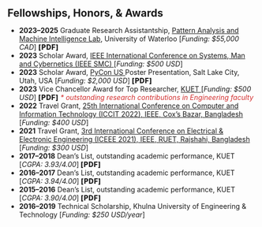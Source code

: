 <h1 id="teaching"></h1>

<h2 style="margin: 60px 0px 10px;">Fellowships, Honors, & Awards</h2>


<ul>
  <li><strong>2023–2025</strong> Graduate Research Assistantship, <a href="https://uwaterloo.ca/centre-pattern-analysis-machine-intelligence/">Pattern Analysis and Machine Intelligence Lab</a>, University of Waterloo [<em>Funding: $55,000 CAD</em>] <a href="https://drive.google.com/file/d/1yYSNx8P8UZjTpryENMWPW2L0YDGlT9xa/view?usp=sharing" target="_blank" style="font-size:14px; font-weight:800; text-decoration:none; letter-spacing:0.5px;"> [PDF]</a></li>
  <li><strong>2023</strong> Scholar Award, <a href="https://ieeesmc2024.org/home"> IEEE International Conference on Systems, Man and Cybernetics (IEEE SMC) </a> [<em>Funding: $500 USD</em>]</li>
  <li><strong>2023</strong> Scholar Award, <a href="https://us.pycon.org/2023/"> PyCon US </a> Poster Presentation, Salt Lake City, Utah, USA [<em>Funding: $2,000 USD</em>]<a href="/assets/Review/TII-25-5085.pdf" target="_blank" style="font-size:14px; font-weight:800; text-decoration:none; letter-spacing:0.5px;"> [PDF]</a></li> 
<li>
  <strong>2023</strong> Vice Chancellor Award for Top Researcher, <a href="https://kuet.ac.bd/"> KUET </a>
  [<em>Funding: $500 USD</em>] <a href="https://drive.google.com/file/d/1qEPtdyRVhq5SGNE9EfsF6LVxd3m1Ecwd/view?usp=sharing" target="_blank" style="font-size:14px; font-weight:800; text-decoration:none; letter-spacing:0.5px;"> [PDF]</a>
  <span style="color: #d32f2f; font-style: italic;">* outstanding research contributions in Engineering faculty</span>
</li>
  <li><strong>2022</strong> Travel Grant, <a href="https://ieeexplore.ieee.org/xpl/conhome/10054512/proceeding"> 25th International Conference on Computer and Information Technology (ICCIT 2022), IEEE, Cox’s Bazar, Bangladesh </a> [<em>Funding: $400 USD</em>]</li>
  <li><strong>2021</strong> Travel Grant, <a href="https://www.eee.ruet.ac.bd/news-and-event/3rd-international-conference-on-electrical-electronic-engineering-22-24-december-2021"> 3rd International Conference on Electrical & Electronic Engineering (ICEEE 2021), IEEE, RUET, Rajshahi, Bangladesh</a> [<em>Funding: $300 USD</em>]</li>
<li>
  <strong>2017–2018</strong> Dean’s List, outstanding academic performance, KUET [<em>CGPA: 3.93/4.00</em>]<a href="https://drive.google.com/file/d/15_6v9ExvwhO4AwqcjuqagmCLBPzBRHdO/view?usp=drive_link" target="_blank" style="font-size:14px; font-weight:800; text-decoration:none; letter-spacing:0.5px;"> [PDF]</a>
</li>
<li>
  <strong>2016–2017</strong> Dean’s List, outstanding academic performance, KUET [<em>CGPA: 3.94/4.00</em>]<a href="https://drive.google.com/file/d/1DdSzBgZbluO2yu-bmWH6QTeYLl2tkePI/view?usp=drive_link" target="_blank" style="font-size:14px; font-weight:800; text-decoration:none; letter-spacing:0.5px;"> [PDF]</a>
</li>
<li>
  <strong>2015–2016</strong> Dean’s List, outstanding academic performance, KUET [<em>CGPA: 3.90/4.00</em>]<a href="https://drive.google.com/file/d/1hAPn2ZDcxXB-GnNQl8NaojEEAE4X_ONv/view?usp=drive_link" target="_blank" style="font-size:14px; font-weight:800; text-decoration:none; letter-spacing:0.5px;"> [PDF]</a>
</li>
  <li><strong>2016–2019</strong> Technical Scholarship, Khulna University of Engineering & Technology [<em>Funding: $250 USD/year</em>]</li>
</ul>





<!-- <ul id="newsmore" style="display:none;">
  <li><strong>[Apr. 2023]</strong> Our paper "IoT Zigbee Device Security" was accepted by the <a href="https://www.elsevier.com/r">Elsevier's Internet of Things Journal</a>.</li>
  <li><strong>[Mar. 2023]</strong> Accepted invitation to review manuscript for the <a href="https://ieee-iotj.org//">IEEE Internet of Things Journal</a>.</li>
  <li><strong>[Feb. 2023]</strong> Our manuscript accepted by the <a href="https://ieee-iotj.org//">IEEE Internet of Things Journal</a>.</li>
  <li><strong>[Dec. 2022]</strong> Our paper "Human-Centric Machine Learning" was accepted at by <a href="https://2023.hci.international/">HCI International 2023</a>.</li>
  <li><strong>[Oct. 2022]</strong> Accepted an invitation to serve as a reviwer for <a href="https://2023.hci.international/">HCI International 2023</a>.</li>
  <li><strong>[Oct. 2022]</strong> Our paper about "Ensemble-based IDS" was accepted by the <a href="https://honet-ict.org/archives/honet22/index.html">IEEE Honet 2022</a>.</li>
  <li><strong>[Jun. 2022]</strong> Our paper on  IoT profiling was accepted at the <a href="https://pstnet.ca/pst2022/">Privacy, Security, and Trust (PST2022) conference</a>.</li>
</ul> -->

<script>
function toggleVis(link) {
    var more = document.getElementById("newsmore");
    var showMoreBtn = document.getElementById("showmorebtn");
    if (more.style.display === "none" || more.style.display === "") {
        more.style.display = "block";
        link.innerText = "Show less";
    } else {
        more.style.display = "none";
        link.innerText = "Show more";
        window.location.hash = "#teaching"; // Scrolls back to top of news section
    }
}
</script>
